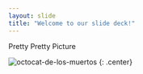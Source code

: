 ```yaml
---
layout: slide
title: "Welcome to our slide deck!"
---
```


Pretty Pretty Picture 

![octocat-de-los-muertos](https://octodex.github.com/images/octocat-de-los-muertos.jpg)
{: .center}
